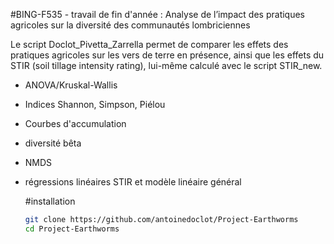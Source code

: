 #BING-F535 - travail de fin d'année : Analyse de l’impact des pratiques agricoles sur la diversité des communautés lombriciennes

Le script Doclot_Pivetta_Zarrella permet de comparer les effets des pratiques agricoles sur les vers de terre en présence, ainsi que les effets du STIR (soil tillage intensity rating), lui-même calculé avec le script STIR_new. 

- ANOVA/Kruskal-Wallis
- Indices Shannon, Simpson, Piélou
- Courbes d'accumulation
- diversité bêta
- NMDS
- régressions linéaires STIR et modèle linéaire général

  #installation
  ```bash
  git clone https://github.com/antoinedoclot/Project-Earthworms
  cd Project-Earthworms
